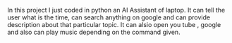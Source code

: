 In this project I just coded in python an AI Assistant of laptop. It can tell the user what is the time, can search anything on google and can provide description about that particular topic. It can alsio open you tube , google and also can play music depending on the command given.
